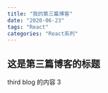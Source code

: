 ```yaml
---
title: "我的第三篇博客"
date: "2020-06-23"
tags: "React"
categories: "React系列"
---
```


## 这是第三篇博客的标题

third blog 的内容 3
